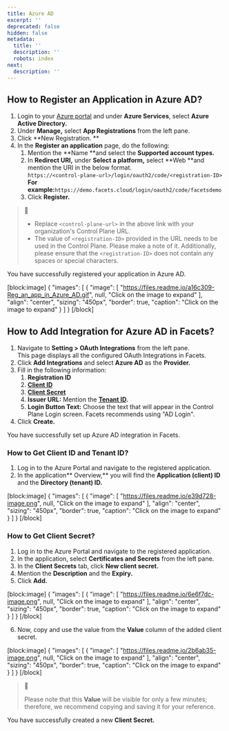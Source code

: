 ```yaml
---
title: Azure AD
excerpt: ''
deprecated: false
hidden: false
metadata:
  title: ''
  description: ''
  robots: index
next:
  description: ''
---
```

## How to Register an Application in Azure AD?

1. Login to your [Azure portal](https://portal.azure.com/) and under **Azure Services**, select **Azure Active Directory.**
2. Under **Manage,** select **App Registrations** from the left pane. 
3. Click **New Registration. **
4. In the **Register an application** page, do the following:
   1. Mention the **Name **and select the **Supported account types.**
   2. In **Redirect URI,** under **Select a platform,** select **Web **and mention the URI in the below format.  
      `https://<control-plane-url>/login/oauth2/code/<registration-ID>`  
      **For example:**`https://demo.facets.cloud/login/oauth2/code/facetsdemo`
   3. Click **Register.**

> 📘 
> 
> - Replace `<control-plane-url>` in the above link with your organization's Control Plane URL.
> - The value of `<registration-ID>` provided in the URL needs to be used in the Control Plane. Please make a note of it. Additionally, please ensure that the `<registration-ID>` does not contain any spaces or special characters.

You have successfully registered your application in Azure AD.

[block:image]
{
  "images": [
    {
      "image": [
        "https://files.readme.io/a16c309-Reg_an_app_in_Azure_AD.gif",
        null,
        "Click on the image to expand"
      ],
      "align": "center",
      "sizing": "450px",
      "border": true,
      "caption": "Click on the image to expand"
    }
  ]
}
[/block]


## How to Add Integration for Azure AD in Facets?

1. Navigate to **Setting > OAuth Integrations** from the left pane.  
   This page displays all the configured OAuth Integrations in Facets.
2. Click **Add Integrations** and select **Azure AD** as the **Provider.**
3. Fill in the following information:
   1. **Registration ID**
   2. **[Client ID](doc:integrating-with-azure-ad#get-client-id-and-tenant-id)**
   3. **[Client Secret](doc:integrating-with-azure-ad#get-client-secret)**
   4. **Issuer URL:** Mention the **[Tenant ID](doc:integrating-with-azure-ad#get-client-id-and-tenant-id).**
   5. **Login Button Text:** Choose the text that will appear in the Control Plane Login screen. Facets recommends using "AD Login".
4. Click **Create.**

You have successfully set up Azure AD integration in Facets.

### How to Get Client ID and Tenant ID?

1. Log in to the Azure Portal and navigate to the registered application.
2. In the application** Overview,** you will find the **Application (client) ID** and the **Directory (tenant) ID.**

[block:image]
{
  "images": [
    {
      "image": [
        "https://files.readme.io/e39d728-image.png",
        null,
        "Click on the image to expand"
      ],
      "align": "center",
      "sizing": "450px",
      "border": true,
      "caption": "Click on the image to expand"
    }
  ]
}
[/block]


### How to Get Client Secret?

1. Log in to the Azure Portal and navigate to the registered application.
2. In the application, select **Certificates and Secrets** from the left pane.
3. In the **Client Secrets** tab, click **New client secret.**
4. Mention the **Description** and the **Expiry.** 
5. Click **Add.** 

[block:image]
{
  "images": [
    {
      "image": [
        "https://files.readme.io/6e6f7dc-image.png",
        null,
        "Click on the image to expand"
      ],
      "align": "center",
      "sizing": "450px",
      "border": true,
      "caption": "Click on the image to expand"
    }
  ]
}
[/block]


6. Now, copy and use the value from the **Value** column of the added client secret.

[block:image]
{
  "images": [
    {
      "image": [
        "https://files.readme.io/2b6ab35-image.png",
        null,
        "Click on the image to expand"
      ],
      "align": "center",
      "sizing": "450px",
      "border": true,
      "caption": "Click on the image to expand"
    }
  ]
}
[/block]


> 📘 
> 
> Please note that this **Value** will be visible for only a few minutes; therefore, we recommend copying and saving it for your reference.

You have successfully created a new **Client Secret.**